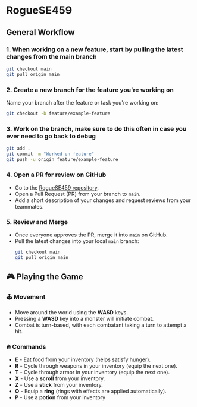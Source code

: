 # RogueSE459

## General Workflow

### 1. When working on a new feature, start by pulling the latest changes from the main branch
```bash
git checkout main
git pull origin main
```

### 2. Create a new branch for the feature you're working on
Name your branch after the feature or task you're working on:
```bash
git checkout -b feature/example-feature
```

### 3. Work on the branch, make sure to do this often in case you ever need to go back to debug
```bash
git add .
git commit -m "Worked on feature"
git push -u origin feature/example-feature
```
### 4. Open a PR for review on GitHub
- Go to the [RogueSE459 repository](https://github.com/MMeraz21/RogueSE459).
- Open a Pull Request (PR) from your branch to `main`.
- Add a short description of your changes and request reviews from your teammates.

### 5. Review and Merge
- Once everyone approves the PR, merge it into `main` on GitHub.
- Pull the latest changes into your local `main` branch:
  ```bash
  git checkout main
  git pull origin main
  ```


## 🎮 Playing the Game  

### 🕹 Movement  
- Move around the world using the **WASD** keys.  
- Pressing a **WASD** key into a monster will initiate combat.  
- Combat is turn-based, with each combatant taking a turn to attempt a hit.  

### 🔥 Commands  
- **E** - Eat food from your inventory (helps satisfy hunger).  
- **R** - Cycle through weapons in your inventory (equip the next one).  
- **T** - Cycle through armor in your inventory (equip the next one).  
- **X** - Use a **scroll** from your inventory.  
- **Z** - Use a **stick** from your inventory.  
- **O** - Equip a **ring** (rings with effects are applied automatically).  
- **P** - Use a **potion** from your inventory
